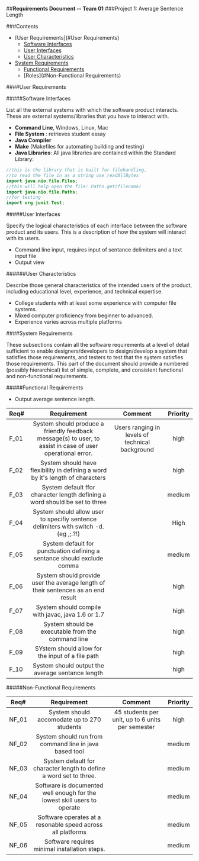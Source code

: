 ##**Requirements Document -- Team 01**
###Project 1: Average Sentence Length

###Contents

- [User Requirements](#User Requirements)
  - [Software Interfaces](#software-interfaces)
  - [User Interfaces](#user-interfaces)
  - [User Characteristics](#user-characteristics)
- [System Requirements](#system-requirements)
  - [Functional Requirements](#functional-requirements)
  - [Roles](#Non-Functional Requirements)

####User Requirements

#####Software Interfaces

List all the external systems with which the software product interacts. These are external systems/libraries 
that you have to interact with.

- **Command Line**, Windows, Linux, Mac
- **File System** : retrieves student essay
- **Java Compiler**
- **Make** (Makefiles for automating building and testing)
- **Java Libraries**: All java libraries are contained within the Standard Library:
```java
//this is the library that is built for filehandling,
//to read the file in as a string use readAllBytes
import java.nio.file.Files; 
//this will help open the file: Paths.get(filename)
import java.nio.file.Paths;
//for testing
import org.junit.Test;
``` 
 
#####User Interfaces

Specify the logical characteristics of each interface between the software product and its users. This is a description of how the system will interact with its users.

- Command line input, requires input of sentance delimiters and a text input file
- Output view 

######User Characteristics

Describe those general characteristics of the intended users of the product, including educational level, experience, and technical expertise.

- College students with at least some experience with computer file systems.
- Mixed computer proficiency from beginner to advanced.
- Experience varies across multiple platforms

####System Requirements

These subsections contain all the software requirements at a level of detail sufficient to enable designers/developers to design/develop a system that satisfies those requirements, and testers to test that the system satisfies those requirements. This part of the document should provide a numbered (possibly hierarchical) list of simple, complete, and consistent functional and non-functional requirements.
 
#####Functional Requirements

- Output average sentence length. 

| Req#  				| Requirement		| Comment						| Priority |
| --------------------- |:---------------------:|:-----------------------------:|:-----:| 
| F_01 | System should produce a friendly feedback message(s) to user, to assist in case of user operational error. | Users ranging in levels of technical	background  | high				
| F_02 | System should have flexibility in defining a word by it's length of characters | | high
|F_03 | System default ffor character length defining a word should be set to three |  | medium
| F_04 | System should allow user to specifiy sentence delimiters with switch -d. (eg ,;.?!) | | High
|F_05 | System default for punctuation defining a sentance should exclude comma | | medium
| F_06 | System should provide user the average length of their sentences as an end result  || high
| F_07 | System should compile with javac, java  1.6 or 1.7 | | high
| F_08 | System should be executable from the command line | | high
| F_09 | SYstem should allow for the input of a file path || high 
| F_10 | System should output the average sentance length | | high

#####Non-Functional Requirements



| Req#  				| Requirement		| Comment						| Priority |
| --------------------- |:---------------------:|:-----------------------------:|:-----:| 
| NF_01 | System should accomodate up to 270 students  | 45 students per unit, up to 6 units per semester  | high		
| NF_02 | System should run from command line in java based tool | | medium
| NF_03 | System default for character length to define a word set to three. || medium
| NF_04 | Software is documented well enough for the lowest skill users to operate || medium 
| NF_05 | Software operates at a resonable speed across all platforms || medium
|NF_06 | Software requires minimal installation steps. || medium
